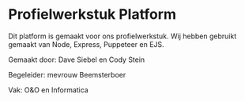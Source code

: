 # Profielwerkstuk Platform

Dit platform is gemaakt voor ons profielwerkstuk. Wij hebben gebruikt gemaakt van Node, Express, Puppeteer en EJS.

Gemaakt door: Dave Siebel en Cody Stein

Begeleider: mevrouw Beemsterboer

Vak: O&O en Informatica
